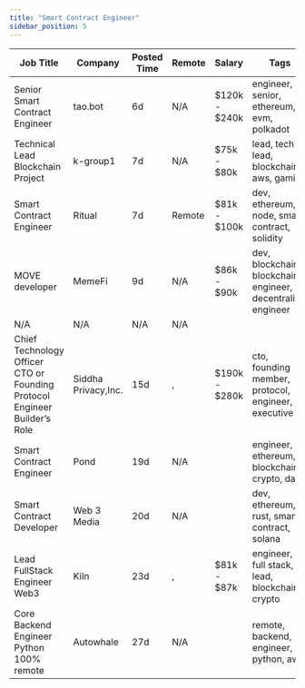 ```yaml
---
title: "Smart Contract Engineer"
sidebar_position: 5
---
```


| Job Title | Company | Posted Time | Remote | Salary | Tags | Apply Link |
|-----------|---------|-------------|--------|--------|------|------------|
| Senior Smart Contract Engineer | tao.bot | 6d | N/A | $120k - $240k | engineer, senior, ethereum, evm, polkadot | [Apply](https://web3.career/senior-smart-contract-engineer-tao-bot/98908) |
| Technical Lead Blockchain Project | k-group1 | 7d | N/A | $75k - $80k | lead, tech lead, blockchain, aws, gaming | [Apply](https://web3.career/technical-lead-blockchain-project-k-group1/101172) |
| Smart Contract Engineer | Ritual | 7d | Remote | $81k - $100k | dev, ethereum, node, smart contract, solidity | [Apply](https://web3.career/smart-contract-engineer-ritual/57557) |
| MOVE developer | MemeFi | 9d | N/A | $86k - $90k | dev, blockchain, blockchain engineer, decentralize, engineer | [Apply](https://web3.career/move-developer-memefi/101042) |
| N/A | N/A | N/A | N/A |  |  | [Apply](https://web3.career/metana) |
| Chief Technology Officer CTO or Founding Protocol Engineer Builder’s Role | Siddha Privacy,Inc. | 15d | , | $190k - $280k | cto, founding member, protocol, engineer, executive | [Apply](https://web3.career/chief-technology-officer-cto-or-founding-protocol-engineer-builder-s-role-siddha-privacy-inc/100598) |
| Smart Contract Engineer | Pond | 19d | N/A |  | engineer, ethereum, blockchain, crypto, dapp | [Apply](https://web3.career/smart-contract-engineer-pond/97755) |
| Smart Contract Developer | Web 3 Media | 20d | N/A |  | dev, ethereum, rust, smart contract, solana | [Apply](https://web3.career/smart-contract-developer-web-3-media/95013) |
| Lead FullStack Engineer Web3 | Kiln | 23d | , | $81k - $87k | engineer, full stack, lead, blockchain, crypto | [Apply](https://web3.career/lead-fullstack-engineer-web3-kiln/99684) |
| Core Backend Engineer Python 100% remote | Autowhale | 27d | N/A |  | remote, backend, engineer, python, aws | [Apply](https://web3.career/core-backend-engineer-python-100-remote-autowhale/99476) |
